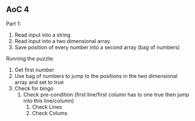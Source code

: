 ## AoC 4

Part 1:

1. Read input into a string
2. Read input into a two dimensional array
3. Save position of every number into a second array (bag of numbers)

Running the puzzle:
1. Get first number
2. Use bag of numbers to jump to the positions in the two dimensional array and set to true
3. Check for bingo
   1. Check pre-condition (first line/first column has to one true then jump into this line/column)
      1. Check Lines
      2. Check Colums